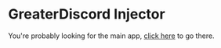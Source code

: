 # GreaterDiscord Injector

You're probably looking for the main app, [click here](https://github.com/foxypiratecove37350/GreaterDiscord) to go there.
